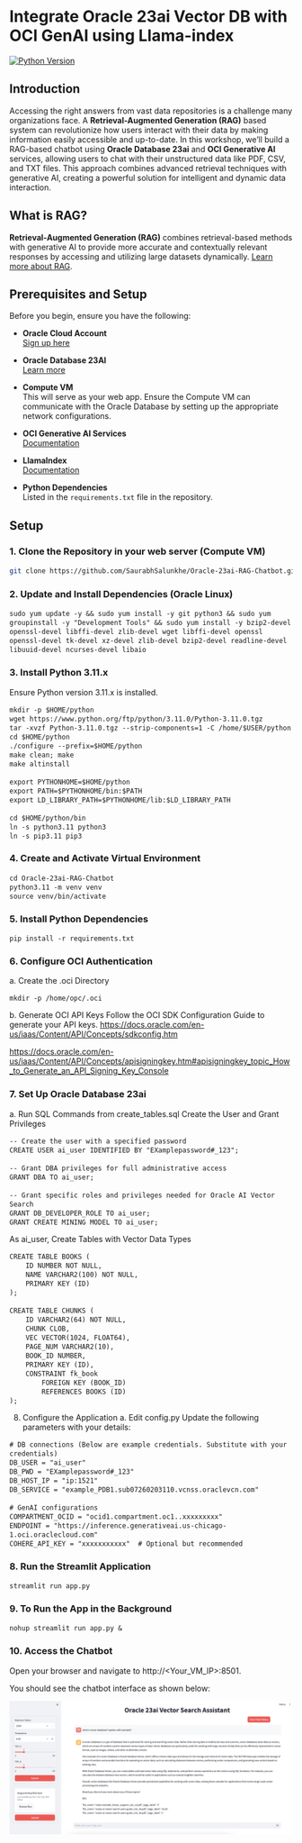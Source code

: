 # Integrate Oracle 23ai Vector DB with OCI GenAI using Llama-index

[![Python Version](https://img.shields.io/badge/python-3.11.x-blue.svg)](https://www.python.org/downloads/release/python-3110/)

## Introduction

Accessing the right answers from vast data repositories is a challenge many organizations face. A **Retrieval-Augmented Generation (RAG)** based system can revolutionize how users interact with their data by making information easily accessible and up-to-date. In this workshop, we’ll build a RAG-based chatbot using **Oracle Database 23ai** and **OCI Generative AI** services, allowing users to chat with their unstructured data like PDF, CSV, and TXT files. This approach combines advanced retrieval techniques with generative AI, creating a powerful solution for intelligent and dynamic data interaction.


## What is RAG?

**Retrieval-Augmented Generation (RAG)** combines retrieval-based methods with generative AI to provide more accurate and contextually relevant responses by accessing and utilizing large datasets dynamically. [Learn more about RAG](https://www.oracle.com/artificial-intelligence/generative-ai/retrieval-augmented-generation-rag/).

## Prerequisites and Setup

Before you begin, ensure you have the following:

- **Oracle Cloud Account**  
  [Sign up here](https://www.oracle.com/cloud/free/)
  
- **Oracle Database 23AI**  
  [Learn more](https://www.oracle.com/database/23ai/)
  
- **Compute VM**  
  This will serve as your web app. Ensure the Compute VM can communicate with the Oracle Database by setting up the appropriate network configurations.
  
- **OCI Generative AI Services**  
  [Documentation](https://docs.oracle.com/en-us/iaas/Content/GenerativeAI/home.htm)
  
- **LlamaIndex**  
  [Documentation](https://llamaindex.readthedocs.io/en/latest/)
  
- **Python Dependencies**  
  Listed in the `requirements.txt` file in the repository.

## Setup

### 1. Clone the Repository in your web server (Compute VM)

```bash
git clone https://github.com/SaurabhSalunkhe/Oracle-23ai-RAG-Chatbot.git
```

### 2. Update and Install Dependencies (Oracle Linux)
```
sudo yum update -y && sudo yum install -y git python3 && sudo yum groupinstall -y "Development Tools" && sudo yum install -y bzip2-devel openssl-devel libffi-devel zlib-devel wget libffi-devel openssl openssl-devel tk-devel xz-devel zlib-devel bzip2-devel readline-devel libuuid-devel ncurses-devel libaio

```

### 3. Install Python 3.11.x
Ensure Python version 3.11.x is installed.

```
mkdir -p $HOME/python
wget https://www.python.org/ftp/python/3.11.0/Python-3.11.0.tgz
tar -xvzf Python-3.11.0.tgz --strip-components=1 -C /home/$USER/python
cd $HOME/python
./configure --prefix=$HOME/python
make clean; make
make altinstall

export PYTHONHOME=$HOME/python
export PATH=$PYTHONHOME/bin:$PATH
export LD_LIBRARY_PATH=$PYTHONHOME/lib:$LD_LIBRARY_PATH

cd $HOME/python/bin
ln -s python3.11 python3
ln -s pip3.11 pip3

```

### 4. Create and Activate Virtual Environment
```
cd Oracle-23ai-RAG-Chatbot
python3.11 -m venv venv
source venv/bin/activate
```

### 5. Install Python Dependencies

```
pip install -r requirements.txt
```

### 6. Configure OCI Authentication
a. Create the .oci Directory

```
mkdir -p /home/opc/.oci
```

b. Generate OCI API Keys
Follow the OCI SDK Configuration Guide to generate your API keys.
https://docs.oracle.com/en-us/iaas/Content/API/Concepts/sdkconfig.htm 

https://docs.oracle.com/en-us/iaas/Content/API/Concepts/apisigningkey.htm#apisigningkey_topic_How_to_Generate_an_API_Signing_Key_Console 

### 7. Set Up Oracle Database 23ai
a. Run SQL Commands from create_tables.sql
Create the User and Grant Privileges

```
-- Create the user with a specified password
CREATE USER ai_user IDENTIFIED BY "EXamplepassword#_123";

-- Grant DBA privileges for full administrative access
GRANT DBA TO ai_user;

-- Grant specific roles and privileges needed for Oracle AI Vector Search
GRANT DB_DEVELOPER_ROLE TO ai_user;
GRANT CREATE MINING MODEL TO ai_user;
```

As ai_user, Create Tables with Vector Data Types


```
CREATE TABLE BOOKS (
    ID NUMBER NOT NULL,
    NAME VARCHAR2(100) NOT NULL,
    PRIMARY KEY (ID)
);

CREATE TABLE CHUNKS (
    ID VARCHAR2(64) NOT NULL,
    CHUNK CLOB,
    VEC VECTOR(1024, FLOAT64),
    PAGE_NUM VARCHAR2(10),
    BOOK_ID NUMBER,
    PRIMARY KEY (ID),
    CONSTRAINT fk_book
        FOREIGN KEY (BOOK_ID)
        REFERENCES BOOKS (ID)
);
```

8. Configure the Application
a. Edit config.py
Update the following parameters with your details:

```
# DB connections (Below are example credentials. Substitute with your credentials)
DB_USER = "ai_user"
DB_PWD = "EXamplepassword#_123"
DB_HOST_IP = "ip:1521"
DB_SERVICE = "example_PDB1.sub07260203110.vcnss.oraclevcn.com"

# GenAI configurations
COMPARTMENT_OCID = "ocid1.compartment.oc1..xxxxxxxxx"
ENDPOINT = "https://inference.generativeai.us-chicago-1.oci.oraclecloud.com"
COHERE_API_KEY = "xxxxxxxxxxx"  # Optional but recommended
```

### 8. Run the Streamlit Application

```
streamlit run app.py
```

### 9. To Run the App in the Background

```
nohup streamlit run app.py &
```

### 10. Access the Chatbot
Open your browser and navigate to http://<Your_VM_IP>:8501.

You should see the chatbot interface as shown below:

![Chatbot UI](./screenshot.png)

